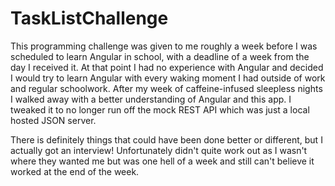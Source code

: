 # TaskListChallenge
This programming challenge was given to me roughly a week before I was scheduled to learn Angular in school, with a deadline of a week from the day I received it. At that point I had no experience with Angular and decided I would try to learn Angular with every waking moment I had outside of work and regular schoolwork. After my week of caffeine-infused sleepless nights I walked away with a better understanding of Angular and this app. I tweaked it to no longer run off the mock REST API which was just a local hosted JSON server.

There is definitely things that could have been done better or different, but I actually got an interview! Unfortunately didn't quite work out as I wasn't where they wanted me but was one hell of a week and still can't believe it worked at the end of the week.
